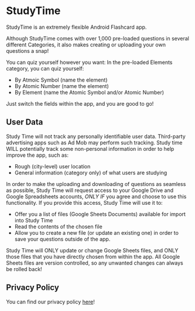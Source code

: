 # StudyTime

StudyTime is an extremely flexible Android Flashcard app. 

Although StudyTime comes with over 1,000 pre-loaded questions in several different Categories, it also makes creating or uploading your own questions a snap!

You can quiz yourself however you want: In the pre-loaded Elements category, you can quiz yourself:
- By Atmoic Symbol (name the element)
- By Atomic Number (name the element)
- By Element (name the Atomic Symbol and/or Atomic Number)

Just switch the fields within the app, and you are good to go!

## User Data

Study Time will not track any personally identifiable user data. Third-party advertising apps such as Ad Mob may perform such tracking. Study time WILL potentially track some non-personal information in order to help improve the app, such as:
- Rough (city-level) user location
- General information (category only) of what users are studying

In order to make the uploading and downloading of questions as seamless as possible, Study Time will request access to your Google Drive and Google Spreadsheets accounts, *ONLY IF* you agree and choose to use this functionality. 
If you provide this access, Study Time will use it to:
- Offer you a list of files (Google Sheets Documents) available for import into Study Time
- Read the contents of the chosen file
- Allow you to create a new file (or update an existing one) in order to save your questions outside of the app.

Study Time will ONLY update or change Google Sheets files, and ONLY those files that you have directly chosen from within the app. All Google Sheets files are version controlled, so any unwanted changes can always be rolled back!

## Privacy Policy

You can find our privacy policy  <a href="https://braultomatic.github.io/studytime/privacy">here</a>!